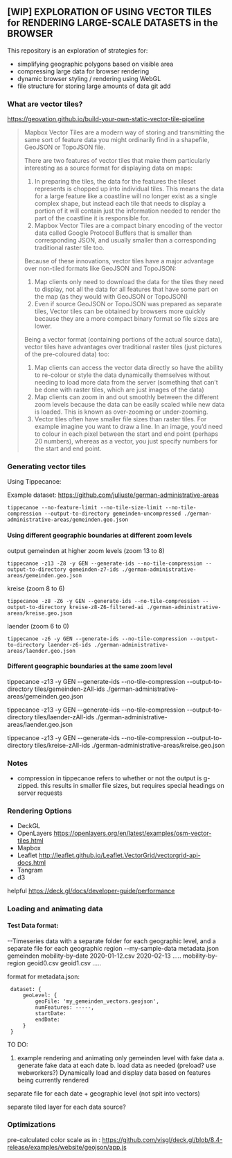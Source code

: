 ## [WIP] EXPLORATION OF USING VECTOR TILES for RENDERING LARGE-SCALE DATASETS in the BROWSER

This repository is an exploration of strategies for:
- simplifying geographic polygons based on visible area
- compressing large data for browser rendering
- dynamic browser styling / rendering using WebGL
- file structure for storing large amounts of data
git add 
### What are vector tiles?
https://geovation.github.io/build-your-own-static-vector-tile-pipeline


> Mapbox Vector Tiles are a modern way of storing and transmitting the same sort of feature data you might ordinarily find in a shapefile, GeoJSON or TopoJSON file.
>
>There are two features of vector tiles that make them particularly interesting as a source format for displaying data on maps:
>
> 1. In preparing the tiles, the data for the features the tileset represents is chopped up into individual tiles. This means the data for a large feature like a coastline will no longer exist as a single complex shape, but instead each tile that needs to display a portion of it will contain just the information needed to render the part of the coastline it is responsible for.
> 2. Mapbox Vector Tiles are a compact binary encoding of the vector data called Google Protocol Buffers that is smaller than corresponding JSON, and usually smaller than a corresponding traditional raster tile too.
>
>Because of these innovations, vector tiles have a major advantage over non-tiled formats like GeoJSON and TopoJSON:
>
> 1. Map clients only need to download the data for the tiles they need to display, not all the data for all features that have some part on the map (as they would with GeoJSON or TopoJSON)
> 2. Even if source GeoJSON or TopoJSON was prepared as separate tiles, Vector tiles can be obtained by browsers more quickly because they are a more compact binary format so file sizes are lower.
>
> Being a vector format (containing portions of the actual source data), vector tiles have advantages over traditional raster tiles (just pictures of the pre-coloured data) too:
>
> 1. Map clients can access the vector data directly so have the ability to re-colour or style the data dynamically themselves without needing to load more data from the server (something that can’t be done with raster tiles, which are just images of the data)
> 2. Map clients can zoom in and out smoothly between the different zoom levels because the data can be easily scaled while new data is loaded. This is known as over-zooming or under-zooming.
> 3. Vector tiles often have smaller file sizes than raster tiles. For example imagine you want to draw a line. In an image, you’d need to colour in each pixel between the start and end point (perhaps 20 numbers), whereas as a vector, you just specify numbers for the start and end point.


### Generating vector tiles

Using Tippecanoe:

Example dataset: https://github.com/juliuste/german-administrative-areas

```
tippecanoe --no-feature-limit --no-tile-size-limit --no-tile-compression --output-to-directory gemeinden-uncompressed ./german-administrative-areas/gemeinden.geo.json
```

#### Using different geographic boundaries at different zoom levels
output gemeinden at higher zoom levels (zoom 13 to 8)
```
tippecanoe -z13 -Z8 -y GEN --generate-ids --no-tile-compression --output-to-directory gemeinden-z7-ids ./german-administrative-areas/gemeinden.geo.json
```

kreise (zoom 8 to 6)
```
tippecanoe -z8 -Z6 -y GEN --generate-ids --no-tile-compression --output-to-directory kreise-z8-Z6-filtered-ai ./german-administrative-areas/kreise.geo.json
```

laender (zoom 6 to 0)
```
tippecanoe -z6 -y GEN --generate-ids --no-tile-compression --output-to-directory laender-z6-ids ./german-administrative-areas/laender.geo.json
```

#### Different geographic boundaries at the same zoom level
tippecanoe -z13 -y GEN --generate-ids --no-tile-compression --output-to-directory tiles/gemeinden-zAll-ids ./german-administrative-areas/gemeinden.geo.json

tippecanoe -z13 -y GEN --generate-ids --no-tile-compression --output-to-directory tiles/laender-zAll-ids ./german-administrative-areas/laender.geo.json

tippecanoe -z13 -y GEN --generate-ids --no-tile-compression --output-to-directory tiles/kreise-zAll-ids ./german-administrative-areas/kreise.geo.json

### Notes
- compression in tippecanoe refers to whether or not the output is g-zipped. this results in smaller file sizes, but requires special headings on server requests


### Rendering Options
- DeckGL 
- OpenLayers https://openlayers.org/en/latest/examples/osm-vector-tiles.html
- Mapbox 
- Leaflet http://leaflet.github.io/Leaflet.VectorGrid/vectorgrid-api-docs.html
- Tangram
- d3 

helpful https://deck.gl/docs/developer-guide/performance

### Loading and animating data

#### Test Data format:
--Timeseries data with a separate folder for each geographic level, and a separate file for each geographic region
--my-sample-data
    metadata.json
    gemeinden
        mobility-by-date
            2020-01-12.csv
            2020-02-13
            .....
        mobility-by-region
            geoid0.csv
            geoid1.csv
            .....

format for metadata.json:
```
 dataset: {
     geoLevel: {
         geoFile: 'my_gemeinden_vectors.geojson',
         numFeatures: -----,
         startDate:
         endDate:
     }
 } 
```
   
TO DO:
1. example rendering and animating only gemeinden level with fake data
    a. generate fake data at each date
    b. load data as needed (preload? use webworkers?)
Dynamically load and display data based on features being currently rendered

separate file for each date + geographic level (not spit into vectors)

separate tiled layer for each data source?

### Optimizations
pre-calculated color scale as in : https://github.com/visgl/deck.gl/blob/8.4-release/examples/website/geojson/app.js
